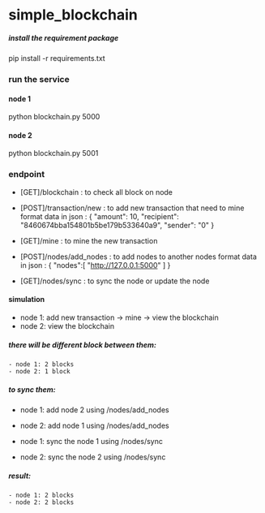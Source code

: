 # simple_blockchain

##### install the requirement package
pip install -r requirements.txt

### run the service
#### node 1
python blockchain.py 5000

#### node 2
python blockchain.py 5001

### endpoint
- [GET]/blockchain        : to check all block on node

- [POST]/transaction/new  : to add new transaction that need to mine
format data in json     : {
    "amount": 10,
    "recipient": "8460674bba154801b5be179b533640a9",
    "sender": "0"
}

- [GET]/mine              : to mine the new transaction

- [POST]/nodes/add_nodes  : to add nodes to another nodes
format data in json     : {
        "nodes":[
            "http://127.0.0.1:5000"
        ]
}

- [GET]/nodes/sync        : to sync the node or update the node


#### simulation
- node 1: add new transaction -> mine -> view the blockchain
- node 2: view the blockchain

##### there will be different block between them: 
    - node 1: 2 blocks
    - node 2: 1 block

##### to sync them:
- node 1: add node 2 using /nodes/add_nodes
- node 2: add node 1 using /nodes/add_nodes

- node 1: sync the node 1 using /nodes/sync
- node 2: sync the node 2 using /nodes/sync

##### result:
    - node 1: 2 blocks
    - node 2: 2 blocks

